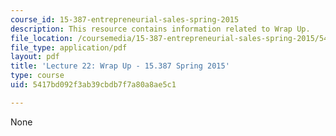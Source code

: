 ```yaml
---
course_id: 15-387-entrepreneurial-sales-spring-2015
description: This resource contains information related to Wrap Up.
file_location: /coursemedia/15-387-entrepreneurial-sales-spring-2015/5417bd092f3ab39cbdb7f7a80a8ae5c1_MIT15_387S15_Lecture22.pdf
file_type: application/pdf
layout: pdf
title: 'Lecture 22: Wrap Up - 15.387 Spring 2015'
type: course
uid: 5417bd092f3ab39cbdb7f7a80a8ae5c1

---
```

None